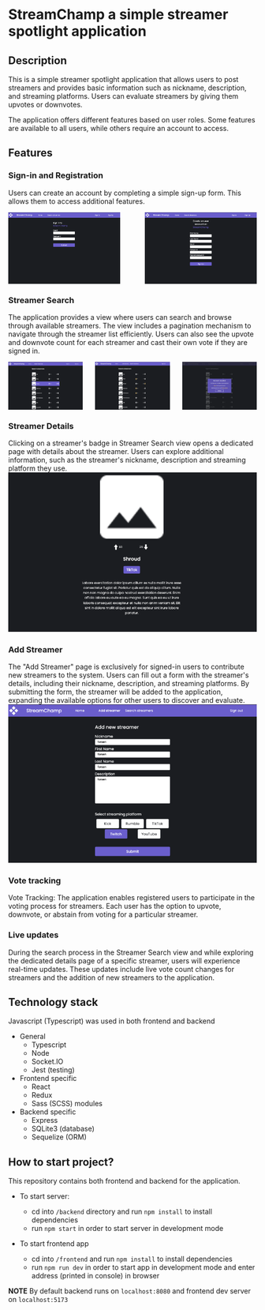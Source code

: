 # StreamChamp a simple streamer spotlight application

## Description
This is a simple streamer spotlight application that allows users to post streamers and provides basic information such as nickname, description, and streaming platforms. Users can evaluate streamers by giving them upvotes or downvotes.

The application offers different features based on user roles. Some features are available to all users, while others require an account to access.

## Features
### Sign-in and Registration
Users can create an account by completing a simple sign-up form. This allows them to access additional features.
<div style="display: flex; justify-content: space-between;">
  <img src="./assets/signin.png" style="width: 45%;" />
  <img src="./assets/signup.png" style="width: 45%;" />
</div>


### Streamer Search
The application provides a view where users can search and browse through available streamers. The view includes a pagination mechanism to navigate through the streamer list efficiently. Users can also see the upvote and downvote count for each streamer and cast their own vote if they are signed in.
<div style="display: flex; justify-content: space-between;">
    <img src="./assets/streamerSearch.png" style="width: 30%;" />
    <img src="./assets/streamerSearchVotes.png" style="width: 30%;" />
    <img src="./assets/voteNotAllowed.png" style="width: 30%;" />
</div>


### Streamer Details
Clicking on a streamer's badge in Streamer Search view opens a dedicated page with details about the streamer. Users can explore additional information, such as the streamer's nickname, description and streaming platform they use.
<img src="./assets/streamerDetails.png" />


### Add Streamer
The "Add Streamer" page is exclusively for signed-in users to contribute new streamers to the system. Users can fill out a form with the streamer's details, including their nickname, description, and streaming platforms. By submitting the form, the streamer will be added to the application, expanding the available options for other users to discover and evaluate.
<img src="./assets/streamerCreate.png" />

### Vote tracking
Vote Tracking:
The application enables registered users to participate in the voting process for streamers. Each user has the option to upvote, downvote, or abstain from voting for a particular streamer. 

### Live updates
During the search process in the Streamer Search view and while exploring the dedicated details page of a specific streamer, users will experience real-time updates. These updates include live vote count changes for streamers and the addition of new streamers to the application.

## Technology stack
Javascript (Typescript) was used in both frontend and backend
- General
    - Typescript
    - Node
    - Socket.IO
    - Jest (testing)
- Frontend specific
    - React
    - Redux
    - Sass (SCSS) modules
- Backend specific
    - Express
    - SQLite3 (database)
    - Sequelize (ORM)

## How to start project?
This repository contains both frontend and backend for the application.
- To start server:
    - cd into `/backend` directory and run `npm install` to install dependencies
    - run `npm start` in order to start server in development mode

- To start frontend app
    - cd into `/frontend` and run `npm install` to install dependencies
    - run `npm run dev` in order to start app in development mode and enter address (printed in console) in browser

<b>NOTE</b> By default backend runs on `localhost:8080` and frontend dev server on `localhost:5173`




